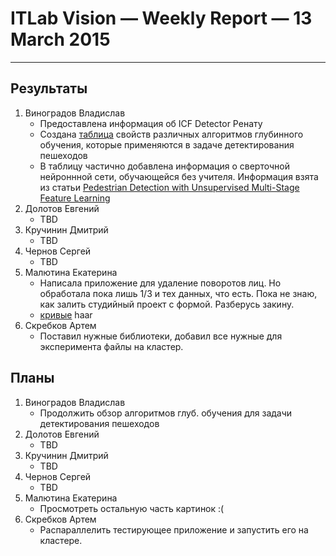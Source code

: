 # ITLab Vision — Weekly Report — 13 March 2015

----------------

## Результаты

  1. Виноградов Владислав
     - Предоставлена информация об ICF Detector Ренату
     - Создана [таблица](https://docs.google.com/spreadsheets/d/1iOSLENOhO8y_Qped1Vl4PHmNuWIeEYp5qcLOHCfj5Ng/edit?usp=sharin) свойств различных алгоритмов глубинного обучения, которые применяются в задаче детектирования пешеходов
     - В таблицу частично добавлена информация о сверточной нейроннной сети, обучающейся без учителя. Информация взята из статьи [Pedestrian Detection with Unsupervised Multi-Stage Feature Learning](http://cs.nyu.edu/~sermanet/papers/sermanet-cvpr-13.pdf)
  1. Долотов Евгений
     - TBD
  1. Кручинин Дмитрий
     - TBD
  1. Чернов Сергей
     - TBD
  1. Малютина Екатерина
     -  Написала приложение для удаление поворотов лиц. Но обработала пока лишь 1/3 и тех данных, что есть. Пока не знаю, как залить студийный проект с формой. Разберусь закину. 
	 - [кривые](https://docs.google.com/document/d/16ADrX0LosphwphVIV5ewdELX3t5mF6UNhF0bR000b7w/edit?usp=sharing)  haar 
  1. Скребков Артем
     - Поставил нужные библиотеки, добавил все нужные для эксперимента файлы на кластер.
## Планы

  1. Виноградов Владислав
     - Продолжить обзор алгоритмов глуб. обучения для задачи детектирования пешеходов
  1. Долотов Евгений
     - TBD
  1. Кручинин Дмитрий
     - TBD
  1. Чернов Сергей
     - TBD
  1. Малютина Екатерина
     - Просмотреть остальную часть картинок :(
  1. Скребков Артем
     - Распараллелить тестирующее приложение и запустить его на кластере.
